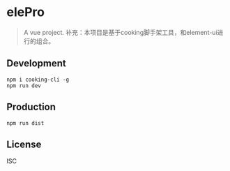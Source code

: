 # elePro
> A vue project.
> 补充：本项目是基于cooking脚手架工具，和element-ui进行的组合。

## Development

```shell
npm i cooking-cli -g
npm run dev
```

## Production
```
npm run dist
```

## License
ISC
